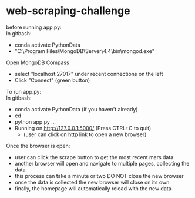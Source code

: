 # web-scraping-challenge

before running app.py:<br>
In gitbash:
* conda activate PythonData
* "C:\Program Files\MongoDB\Server\4.4\bin\mongod.exe"

Open MongoDB Compass
- select "localhost:27017" under recent connections on the left
- Click "Connect" (green button)

To run app.py:<br>
In gitbash:
* conda activate PythonData      (if you haven't already)
* cd <path to where app.py lives>
* python app.py
...
* Running on http://127.0.0.1:5000/ (Press CTRL+C to quit)    
  * (user can click on http link to open a new browser)

Once the browser is open:
* user can click the scrape button to get the most recent mars data
* another browser will open and navigate to multiple pages, collecting the data
* this process can take a minute or two DO NOT close the new browser
* once the data is collected the new browser will close on its own
* finally, the homepage will automatically reload with the new data
